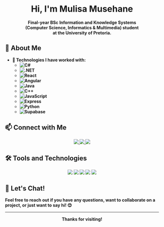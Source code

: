 <h1 align="center">
  Hi, I'm Mulisa Musehane 
</h1>

<p align="center">
  <b>Final-year BSc Information and Knowledge Systems </br>(Computer Science, Informatics & Multimedia) student<b/>
  </br> at the University of Pretoria.
</p>

## 🚀 About Me

- 💼 **Technologies I have worked with:**
  - ![C#](https://img.shields.io/badge/-C%23-239120?style=for-the-badge&logo=c-sharp&logoColor=white) 
  - ![.NET](https://img.shields.io/badge/-.NET-512BD4?style=for-the-badge&logo=dotnet&logoColor=white)
  - ![React](https://img.shields.io/badge/-React-61DAFB?style=for-the-badge&logo=react&logoColor=white)
  - ![Angular](https://img.shields.io/badge/-Angular-DD0031?style=for-the-badge&logo=angular&logoColor=white)
  - ![Java](https://img.shields.io/badge/-Java-007396?style=for-the-badge&logo=java&logoColor=white)
  - ![C++](https://img.shields.io/badge/-C++-00599C?style=for-the-badge&logo=c%2B%2B&logoColor=white)
  - ![JavaScript](https://img.shields.io/badge/-JavaScript-F7DF1E?style=for-the-badge&logo=javascript&logoColor=black)
  - ![Express](https://img.shields.io/badge/-Express-000000?style=for-the-badge&logo=express&logoColor=white)
  - ![Python](https://img.shields.io/badge/-Python-3776AB?style=for-the-badge&logo=python&logoColor=white)
  - ![Supabase](https://img.shields.io/badge/-Supabase-3ECF8E?style=for-the-badge&logo=supabase&logoColor=white)


## 📫 Connect with Me

<p align="center">
  <a href="https://www.linkedin.com/in/mulisa-musehane-96119b233/" target="_blank">
    <img src="https://img.shields.io/badge/-LinkedIn-0077B5?style=for-the-badge&logo=linkedin&logoColor=white">
  </a>
  <a href="mailto:mulisamusehane@gmail.com">
    <img src="https://img.shields.io/badge/-Email-D14836?style=for-the-badge&logo=gmail&logoColor=white">
  </a>
  <a href="https://github.com/mulisamusehane" target="_blank">
    <img src="https://img.shields.io/badge/-GitHub-181717?style=for-the-badge&logo=github&logoColor=white">
  </a>
</p>

## 🛠️ Tools and Technologies

<p align="center">
  <img src="https://img.shields.io/badge/VS%20Code-0078d7.svg?style=for-the-badge&logo=visual-studio-code&logoColor=white">
  <img src="https://img.shields.io/badge/Git-F05032?style=for-the-badge&logo=git&logoColor=white">
  <img src="https://img.shields.io/badge/GitHub-181717?style=for-the-badge&logo=github&logoColor=white">
  <img src="https://img.shields.io/badge/Figma-F24E1E?style=for-the-badge&logo=figma&logoColor=white">
  <img src="https://img.shields.io/badge/Microsoft%20Visual%20Studio-5C2D91?style=for-the-badge&logo=visual-studio&logoColor=white">
</p>

## 💬 Let's Chat!

Feel free to reach out if you have any questions, want to collaborate on a project, or just want to say hi! 😊

---

<p align="center">
  Thanks for visiting!
</p>
